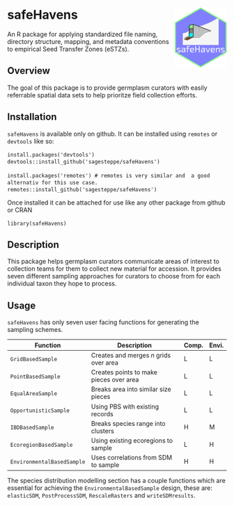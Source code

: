 # safeHavens <img src="/man/figures/logo.png" align="right" height="138" />
An R package for applying standardized file naming, directory structure, mapping, and metadata conventions to empirical Seed Transfer Zones (eSTZs). 

## Overview
The goal of this package is to provide germplasm curators with easily referrable spatial data sets to help prioritze field collection efforts.

## Installation
`safeHavens` is available only on github. 
It can be installed using `remotes` or `devtools` like so:
```
install.packages('devtools')
devtools::install_github('sagesteppe/safeHavens')

install.packages('remotes') # remotes is very similar and  a good alternativ for this use case.
remotes::install_github('sagesteppe/safeHavens')
```

Once installed it can be attached for use like any other package from github or CRAN

```
library(safeHavens)
```

## Description
This package helps germplasm curators communicate areas of interest to collection teams for them to collect new material for accession. It provides seven different sampling approaches for curators to choose from for each individual taxon they hope to process. 

## Usage  
`safeHavens` has only seven user facing functions for generating the sampling schemes.  

|        Function           |              Description               | Comp.| Envi.|
|---------------------------|----------------------------------------|------|------|
| `GridBasedSample`         | Creates and merges *n* grids over area |  L   |   L  |
| `PointBasedSample`        | Creates points to make pieces over area|  L   |   L  |
| `EqualAreaSample`         | Breaks area into similar size pieces   |  L   |   L  |
| `OpportunisticSample`     | Using PBS with existing records        |  L   |   L  |
| `IBDBasedSample`          | Breaks species range into clusters     |  H   |   M  |
| `EcoregionBasedSample`    | Using existing ecoregions to sample    |  L   |   H  |
| `EnvironmentalBasedSample`| Uses correlations from SDM to sample   |  H   |   H  |


The species distribution modelling section has a couple functions which are essential for achieving the `EnvironmentalBasedSample` design, these are: `elasticSDM`, `PostProcessSDM`, `RescaleRasters` and `writeSDMresults`.